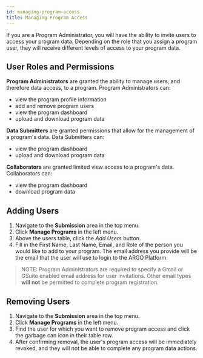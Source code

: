 ```yaml
---
id: managing-program-access
title: Managing Program Access
---
```


If you are a Program Administrator, you will have the ability to invite users to access your program data. Depending on the role that you assign a program user, they will receive different levels of access to your program data.

## User Roles and Permissions
**Program Administrators** are granted the ability to manage users, and therefore data access, to a program.  Program Administrators can:
- view the program profile information
- add and remove program users
- view the program dashboard
- upload and download program data

**Data Submitters** are granted permissions that allow for the management of a program's data. Data Submitters can:
- view the program dashboard
- upload and download program data

**Collaborators** are granted limited view access to a program's data. Collaborators can:
- view the program dashboard
- download program data

## Adding Users
1. Navigate to the **Submission** area in the top menu.
1. Click **Manage Programs** in the left menu.
1. Above the users table, click the *Add Users* button.
1. Fill in the First Name, Last Name, Email, and Role of the person you would like to add to your program. The email address you provide will be the email that the user will use to login to the ARGO Platform.
> NOTE: Program Administrators are required to specify a Gmail or GSuite enabled email address for user invitations. Other email types **will not** be permitted to complete program registration.

## Removing Users
1. Navigate to the **Submission** area in the top menu.
1. Click **Manage Programs** in the left menu.
1. Find the user for which you want to remove program access and click the garbage can icon in their table row.  
1. After confirming removal, the user's program access will be immediately revoked, and they will not be able to complete any program data actions.